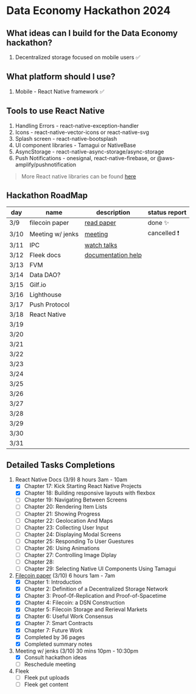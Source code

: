 # Data Economy Hackathon 2024

## What ideas can I build for the Data Economy hackathon?

1. Decentralized storage focused on mobile users ✅

## What platform should I use?

1. Mobile - React Native framework ✅

## Tools to use React Native

1. Handling Errors - react-native-exception-handler
1. Icons - react-native-vector-icons or react-native-svg
1. Splash screen - react-native-bootsplash
1. UI component libraries - Tamagui or NativeBase
1. AsyncStorage - react-native-async-storage/async-storage
1. Push Notifications - onesignal, react-native-firebase, or @aws-amplify/pushnotification

> More React native libraries can be found [here](https://reactnative.directory/)

## Hackathon RoadMap

| day  | name             | description            | status report |
| ---- | ---------------- | ---------------------- | ------------- |
| 3/9  | filecoin paper   | [read paper]()         | done ✨       |
| 3/10 | Meeting w/ jenks | [meeting]()            | cancelled ❗  |
| 3/11 | IPC              | [watch talks]()        |               |
| 3/12 | Fleek docs       | [documentation help]() |               |
| 3/13 | FVM              |                        |               |
| 3/14 | Data DAO?        |                        |               |
| 3/15 | Gilf.io          |                        |               |
| 3/16 | Lighthouse       |                        |               |
| 3/17 | Push Protocol    |                        |               |
| 3/18 | React Native     |                        |               |
| 3/19 |                  |                        |               |
| 3/20 |                  |                        |               |
| 3/21 |                  |                        |               |
| 3/22 |                  |                        |               |
| 3/23 |                  |                        |               |
| 3/24 |                  |                        |               |
| 3/25 |                  |                        |               |
| 3/26 |                  |                        |               |
| 3/27 |                  |                        |               |
| 3/28 |                  |                        |               |
| 3/29 |                  |                        |               |
| 3/30 |                  |                        |               |
| 3/31 |                  |                        |               |

## Detailed Tasks Completions

1. React Native Docs (3/9) 8 hours 3am - 10am
   - [x] Chapter 17: Kick Starting React Native Projects
   - [x] Chapter 18: Building responsive layouts with flexbox
   - [ ] Chapter 19: Navigating Between Screens
   - [ ] Chapter 20: Rendering Item Lists
   - [ ] Chapter 21: Showing Progress
   - [ ] Chapter 22: Geolocation And Maps
   - [ ] Chapter 23: Collecting User Input
   - [ ] Chapter 24: Displaying Modal Screens
   - [ ] Chapter 25: Responding To User Guestures
   - [ ] Chapter 26: Using Animations
   - [ ] Chapter 27: Controlling Image Diplay
   - [ ] Chapter 28:
   - [ ] Chapter 29: Selecting Native UI Components Using Tamagui
1. [Filecoin paper](https://filecoin.io/filecoin.pdf) (3/10) 6 hours 1am - 7am
   - [x] Chapter 1: Introduction
   - [x] Chapter 2: Definition of a Decentralized Storage Network
   - [x] Chapter 3: Proof-0f-Replication and Proof-of-Spacetime
   - [x] Chapter 4: Filecoin: a DSN Construction
   - [x] Chapter 5: Filecoin Storage and Rerieval Markets
   - [x] Chapter 6: Useful Work Consensus
   - [x] Chapter 7: Smart Contracts
   - [x] Chapter 7: Future Work
   - [x] Completed by 36 pages
   - [x] Completed summary notes
1. Meeting w/ jenks (3/10) 30 mins 10pm - 10:30pm
   - [x] Consult hackathon ideas
   - [ ] Reschedule meeting
1. Fleek
   - [ ] Fleek put uploads
   - [ ] Fleek get content
